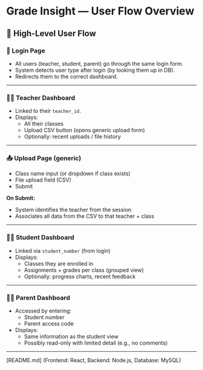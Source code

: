 # Grade Insight — User Flow Overview

## 🧭 High-Level User Flow

### 🔐 Login Page
- All users (teacher, student, parent) go through the same login form.
- System detects user type after login (by looking them up in DB).
- Redirects them to the correct dashboard.

---

### 🧑‍🏫 Teacher Dashboard
- Linked to their `teacher_id`.
- Displays:
  - All their classes
  - Upload CSV button (opens generic upload form)
  - Optionally: recent uploads / file history

---

### 📤 Upload Page (generic)
- Class name input (or dropdown if class exists)
- File upload field (CSV)
- Submit

**On Submit:**
- System identifies the teacher from the session
- Associates all data from the CSV to that teacher + class

---

### 🧑‍🎓 Student Dashboard
- Linked via `student_number` (from login)
- Displays:
  - Classes they are enrolled in
  - Assignments + grades per class (grouped view)
  - Optionally: progress charts, recent feedback

---

### 👩‍👦 Parent Dashboard
- Accessed by entering:
  - Student number
  - Parent access code
- Displays:
  - Same information as the student view
  - Possibly read-only with limited detail (e.g., no comments)

---

[README.md] (Frontend: React, Backend: Node.js, Database: MySQL)
